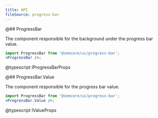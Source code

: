```yaml
---
title: API
fileSource: progress-bar
---
```


@## ProgressBar

The component responsible for the background under the progress bar value.

```jsx
import ProgressBar from '@semcore/ui/progress-bar';
<ProgressBar />;
```

@typescript IProgressBarProps

@## ProgressBar.Value

The component responsible for the progress bar value.

```jsx
import ProgressBar from '@semcore/ui/progress-bar';
<ProgressBar.Value />;
```

@typescript IValueProps
